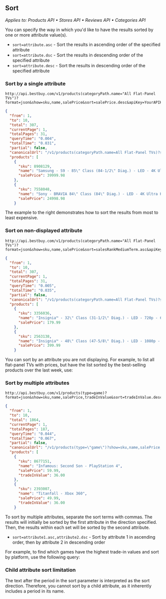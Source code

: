## Sort

*Applies to: Products API &#8226; Stores API &#8226; Reviews API &#8226; Categories API*

You can specify the way in which you'd like to have the results sorted by one or more attribute value(s).

+ `sort=attribute.asc` - Sort the results in ascending order of the specified attribute
+ `sort=attribute.dsc` - Sort the results in descending order of the specified attribute
+ `sort=attribute.desc` - Sort the results in descending order of the specified attribute

### Sort by a single attribute

```text
http://api.bestbuy.com/v1/products(categoryPath.name="All Flat-Panel TVs")?format=json&show=sku,name,salePrice&sort=salePrice.desc&apiKey=YourAPIKey
```

```json
{
  "from": 1,
  "to": 10,
  "total": 307,
  "currentPage": 1,
  "totalPages": 31,
  "queryTime": "0.004",
  "totalTime": "0.031",
  "partial": false,
  "canonicalUrl": "/v1/products(categoryPath.name=All Flat-Panel TVs)?show=sku,name,salePrice&sort=salePrice.desc&format=json&apiKey=YourAPIKey",
  "products": [
    {
      "sku": 8908129,
      "name": "Samsung - S9 - 85\" Class (84-1/2\" Diag.) - LED - 4K Ultra HD TV (2160p) - 120Hz - Smart - 3D - HDTV",
      "salePrice": 39999.98
    },
    {
      "sku": 7558048,
      "name": "Sony - BRAVIA 84\" Class (84\" Diag.) - LED - 4K Ultra HD TV (2160p) - 120Hz - Smart - 3D - HDTV",
      "salePrice": 24998.98
    }
```

The example to the right demonstrates how to sort the results from most to least expensive.

<div></div>

### Sort on non-displayed attribute

```text
http://api.bestbuy.com/v1/products(categoryPath.name="All Flat-Panel TVs")?format=json&show=sku,name,salePrice&sort=salesRankMediumTerm.asc&apiKey=YourAPIKey
```

```json
{
  "from": 1,
  "to": 10,
  "total": 307,
  "currentPage": 1,
  "totalPages": 31,
  "queryTime": "0.005",
  "totalTime": "0.035",
  "partial": false,
  "canonicalUrl": "/v1/products(categoryPath.name=All Flat-Panel TVs)?show=sku,name,salePrice&sort=salesRankMediumTerm&format=json&apiKey=YourAPIKey",
  "products": [
    {
      "sku": 3356036,
      "name": "Insignia™ - 32\" Class (31-1/2\" Diag.) - LED - 720p - 60Hz - HDTV",
      "salePrice": 179.99
    },
    {
      "sku": 2563138,
      "name": "Insignia™ - 48\" Class (47-5/8\" Diag.) - LED - 1080p - 60Hz - HDTV",
      "salePrice": 399.99
    }
```

You can sort by an attribute you are not displaying. For example, to list all flat-panel TVs with prices, but have the list sorted by the best-selling products over the last week, use:

<div></div>

### Sort by multiple attributes

```text
http://api.bestbuy.com/v1/products(type=game)?format=json&show=sku,name,salePrice,tradeInValue&sort=tradeInValue.desc,platform.asc&apiKey=YourAPIKey
```

```json
{
  "from": 1,
  "to": 10,
  "total": 1864,
  "currentPage": 1,
  "totalPages": 187,
  "queryTime": "0.044",
  "totalTime": "0.067",
  "partial": false,
  "canonicalUrl": "/v1/products(type=\"game\")?show=sku,name,salePrice,tradeInValue&sort=tradeInValue.desc,platform&format=json&apiKey=YourAPIKey",
  "products": [
    {
      "sku": 8677151,
      "name": "Infamous: Second Son - PlayStation 4",
      "salePrice": 59.99,
      "tradeInValue": 36.00
    },
    {
      "sku": 2393007,
      "name": "Titanfall - Xbox 360",
      "salePrice": 49.99,
      "tradeInValue": 36.00
    }
```

To sort by multiple attributes, separate the sort terms with commas. The results will initially be sorted by the first attribute in the direction specified. Then, the results within each set will be sorted by the second attribute.

+ `sort=attribute1.asc,attribute2.dsc` - Sort by attribute 1 in ascending order, then by attribute 2 in descending order

For example, to find which games have the highest trade-in values and sort by platform, use the following query:

<div></div>

### Child attribute sort limitation

The text after the period in the sort parameter is interpreted as the sort direction. Therefore, you cannot sort by a child attribute, as it inherently includes a period in its name.
